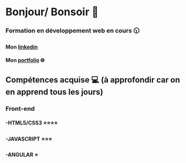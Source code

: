 # Bonjour/ Bonsoir 👋
### Formation en développement web en cours :clock1030:

#### Mon [linkedin](https://www.linkedin.com/in/cyril-joseph-shyrirou)
#### Mon [portfolio](https://www.cyril-joseph.fr/) :globe_with_meridians:

## Compétences acquise :computer: (à approfondir car on en apprend tous les jours)
### Front-end
#### -HTML5/CSS3 :star::star::star::star:
#### -JAVASCRIPT :star::star::star:
#### -ANGULAR    :star:


<!--
**Shyrirou/Shyrirou** is a ✨ _special_ ✨ repository because its `README.md` (this file) appears on your GitHub profile.

Here are some ideas to get you started:

- 🔭 I’m currently working on ...
- 🌱 I’m currently learning ...
- 👯 I’m looking to collaborate on ...
- 🤔 I’m looking for help with ...
- 💬 Ask me about ...
- 📫 How to reach me: ...
- 😄 Pronouns: ...
- ⚡ Fun fact: ...
-->
